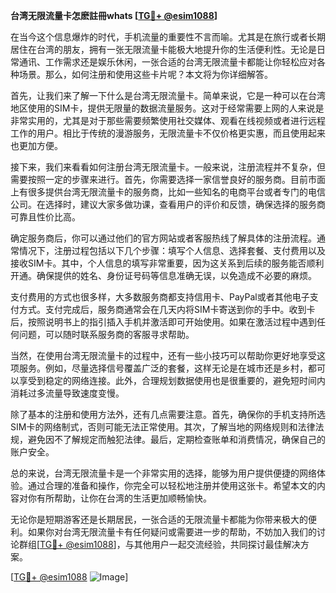 **台湾无限流量卡怎麽註冊whats [[TG💪+ @esim1088](https://t.me/s/esim1088)]**

在当今这个信息爆炸的时代，手机流量的重要性不言而喻。尤其是在旅行或者长期居住在台湾的朋友，拥有一张无限流量卡能极大地提升你的生活便利性。无论是日常通讯、工作需求还是娱乐休闲，一张合适的台湾无限流量卡都能让你轻松应对各种场景。那么，如何注册和使用这些卡片呢？本文将为你详细解答。

首先，让我们来了解一下什么是台湾无限流量卡。简单来说，它是一种可以在台湾地区使用的SIM卡，提供无限量的数据流量服务。这对于经常需要上网的人来说是非常实用的，尤其是对于那些需要频繁使用社交媒体、观看在线视频或者进行远程工作的用户。相比于传统的漫游服务，无限流量卡不仅价格更实惠，而且使用起来也更加方便。

接下来，我们来看看如何注册台湾无限流量卡。一般来说，注册流程并不复杂，但需要按照一定的步骤来进行。首先，你需要选择一家信誉良好的服务商。目前市面上有很多提供台湾无限流量卡的服务商，比如一些知名的电商平台或者专门的电信公司。在选择时，建议大家多做功课，查看用户的评价和反馈，确保选择的服务商可靠且性价比高。

确定服务商后，你可以通过他们的官方网站或者客服热线了解具体的注册流程。通常情况下，注册过程包括以下几个步骤：填写个人信息、选择套餐、支付费用以及接收SIM卡。其中，个人信息的填写非常重要，因为这关系到后续的服务能否顺利开通。确保提供的姓名、身份证号码等信息准确无误，以免造成不必要的麻烦。

支付费用的方式也很多样，大多数服务商都支持信用卡、PayPal或者其他电子支付方式。支付完成后，服务商通常会在几天内将SIM卡寄送到你的手中。收到卡后，按照说明书上的指引插入手机并激活即可开始使用。如果在激活过程中遇到任何问题，可以随时联系服务商的客服寻求帮助。

当然，在使用台湾无限流量卡的过程中，还有一些小技巧可以帮助你更好地享受这项服务。例如，尽量选择信号覆盖广泛的套餐，这样无论是在城市还是乡村，都可以享受到稳定的网络连接。此外，合理规划数据使用也是很重要的，避免短时间内消耗过多流量导致速度变慢。

除了基本的注册和使用方法外，还有几点需要注意。首先，确保你的手机支持所选SIM卡的网络制式，否则可能无法正常使用。其次，了解当地的网络规则和法律法规，避免因不了解规定而触犯法律。最后，定期检查账单和消费情况，确保自己的账户安全。

总的来说，台湾无限流量卡是一个非常实用的选择，能够为用户提供便捷的网络体验。通过合理的准备和操作，你完全可以轻松地注册并使用这张卡。希望本文的内容对你有所帮助，让你在台湾的生活更加顺畅愉快。

无论你是短期游客还是长期居民，一张合适的无限流量卡都能为你带来极大的便利。如果你对台湾无限流量卡有任何疑问或需要进一步的帮助，不妨加入我们的讨论群组[[TG💪+ @esim1088](https://t.me/s/esim1088)]，与其他用户一起交流经验，共同探讨最佳解决方案。

[[TG💪+ @esim1088](https://t.me/s/esim1088) ![Image](https://i.postimg.cc/4NQfJmqS/Snipaste-2025-05-13-00-14-12.png)]